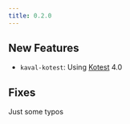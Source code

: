 ```yaml
---
title: 0.2.0
---
```


## New Features

* `kaval-kotest`: Using [Kotest](https://github.com/kotest/kotest) 4.0

## Fixes

Just some typos
